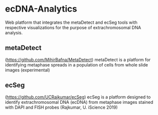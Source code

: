 # ecDNA-Analytics
Web platform that integrates the metaDetect and ecSeg  tools with respective visualizations for the purpose of extrachromosomal DNA analysis.

## metaDetect 
(https://github.com/MihirBafna/MetaDetect)
metaDetect is a platform for identifying metaphase spreads in a population of cells from whole slide images (experimental)


## ecSeg
(https://github.com/UCRajkumar/ecSeg)
ecSeg is a platform designed to identify extrachromosomal DNA (ecDNA) from metaphase images stained with DAPI and FISH probes (Rajkumar, U. iScience 2019)
